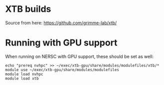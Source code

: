 # XTB builds

Source from here: 
https://github.com/grimme-lab/xtb/

# Running with GPU support
When running on NERSC with GPU support, these should be set as well:

```
echo "prereq nvhpc" >> ~/exec/xtb-gpu/share/modules/modulefiles/xtb/*
module use ~/exec/xtb-gpu/share/modules/modulefiles
module load nvhpc
module load xtb
```
